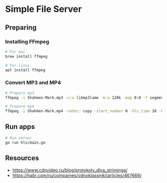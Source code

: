 # Simple File Server

## Preparing
### Installing FFmpeg
```bash
# For mac
brew install ffmpeg

# For linux
apt install ffmpeg
```
### Convert MP3 and MP4
```bash
# Prepare mp3
ffmpeg -i Shahmen-Mark.mp3 -c:a libmp3lame -b:a 128k -map 0:0 -f segment -segment_time 10 -segment_list outputlist.m3u8 -segment_format mpegts output%03d.ts

# Prepare mp4
ffmpeg -i Shahmen-Mark.mp4 -codec: copy -start_number 0 -hls_time 10 -hls_list_size 0 -f hls outputlist.m3u8
```

## Run apps
```bash
# Run server
go run hls/main.go
```

## Resources
 - https://www.cdnvideo.ru/blog/protokoly_dlya_striminga/
 - https://habr.com/ru/companies/odnoklassniki/articles/467669/